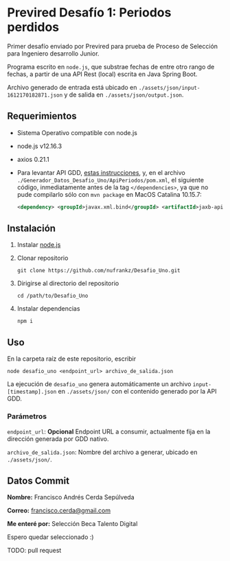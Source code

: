 # Previred Desafío 1: Periodos perdidos

Primer desafío enviado por Previred para prueba de Proceso de Selección para Ingeniero desarrollo Junior.

Programa escrito en `node.js`, que substrae fechas de entre otro rango de fechas, a partir de una API Rest (local) escrita en Java Spring Boot.

Archivo generado de entrada está ubicado en `./assets/json/input-1612170182871.json` y de salida en `./assets/json/output.json`.

## Requerimientos

- Sistema Operativo compatible con node.js
- node.js v12.16.3
- axios 0.21.1
- Para levantar API GDD, [estas instrucciones](https://github.com/previred/Generador_Datos_Desafio_Uno), y, en el archivo `./Generador_Datos_Desafio_Uno/ApiPeriodos/pom.xml`, el siguiente código, inmediatamente antes de la tag `</dependencies>`, ya que no pude compilarlo sólo con `mvn package` en MacOS Catalina 10.15.7:

  ```xml
  <dependency> <groupId>javax.xml.bind</groupId> <artifactId>jaxb-api</artifactId> <version>2.3.0</version> </dependency>
  ```

## Instalación

1. Instalar [node.js](https://nodejs.org/es/download/)
2. Clonar repositorio

   ```shell
   git clone https://github.com/nufrankz/Desafio_Uno.git
   ```

3. Dirigirse al directorio del repositorio

   ```shell
   cd /path/to/Desafio_Uno
   ```

4. Instalar dependencias

   ```shell
   npm i
   ```

## Uso

En la carpeta raíz de este repositorio, escribir

```shell
node desafio_uno <endpoint_url> archivo_de_salida.json
```

La ejecución de `desafio_uno` genera automáticamente un archivo `input-[timestamp].json` en `./assets/json/` con el contenido generado por la API GDD.

### Parámetros

`endpoint_url`: **Opcional** Endpoint URL a consumir, actualmente fija en la dirección generada por GDD nativo.

`archivo_de_salida.json`: Nombre del archivo a generar, ubicado en `./assets/json/`.

## Datos Commit

**Nombre:** Francisco Andrés Cerda Sepúlveda

**Correo:** francisco.cerda@gmail.com

**Me enteré por:** Selección Beca Talento Digital

Espero quedar seleccionado :)

TODO: pull request
